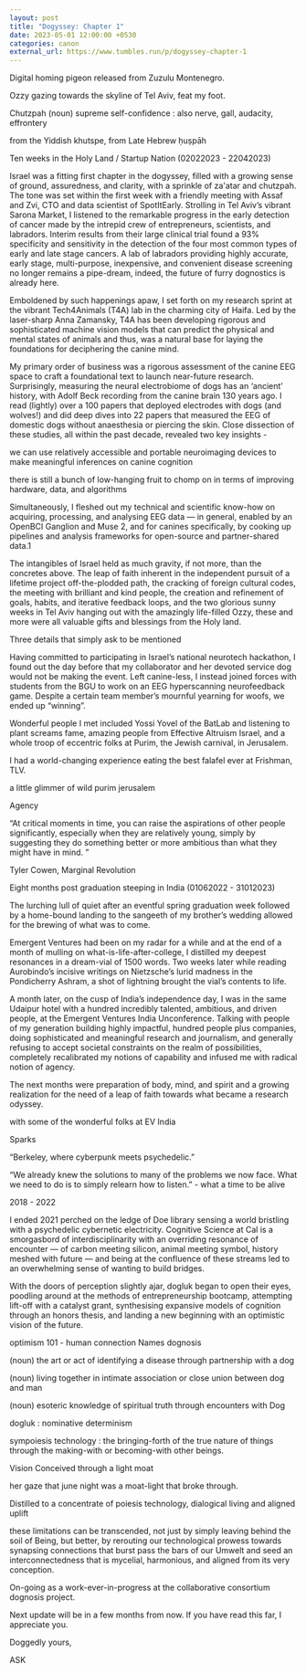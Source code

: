 ```yaml
---
layout: post
title: "Dogyssey: Chapter 1"
date: 2023-05-01 12:00:00 +0530
categories: canon
external_url: https://www.tumbles.run/p/dogyssey-chapter-1
---
```




Digital homing pigeon released from Zuzulu Montenegro.


Ozzy gazing towards the skyline of Tel Aviv, feat my foot.

Chutzpah
(noun) supreme self-confidence : also nerve, gall, audacity, effrontery

from the Yiddish khutspe, from Late Hebrew ḥuṣpāh

Ten weeks in the Holy Land / Startup Nation (02022023 - 22042023)

Israel was a fitting first chapter in the dogyssey, filled with a growing sense of ground, assuredness, and clarity, with a sprinkle of za'atar and chutzpah. The tone was set within the first week with a friendly meeting with Assaf and Zvi, CTO and data scientist of SpotItEarly. Strolling in Tel Aviv’s vibrant Sarona Market, I listened to the remarkable progress in the early detection of cancer made by the intrepid crew of entrepreneurs, scientists, and labradors. Interim results from their large clinical trial found a 93% specificity and sensitivity in the detection of the four most common types of early and late stage cancers. A lab of labradors providing highly accurate, early stage, multi-purpose, inexpensive, and convenient disease screening no longer remains a pipe-dream, indeed, the future of furry dognostics is already here.

Emboldened by such happenings apaw, I set forth on my research sprint at the vibrant Tech4Animals (T4A) lab in the charming city of Haifa. Led by the laser-sharp Anna Zamansky, T4A has been developing rigorous and sophisticated machine vision models that can predict the physical and mental states of animals and thus, was a natural base for laying the foundations for deciphering the canine mind.

My primary order of business was a rigorous assessment of the canine EEG space to craft a foundational text to launch near-future research. Surprisingly, measuring the neural electrobiome of dogs has an ‘ancient’ history, with Adolf Beck recording from the canine brain 130 years ago. I read (lightly) over a 100 papers that deployed electrodes with dogs (and wolves!) and did deep dives into 22 papers that measured the EEG of domestic dogs without anaesthesia or piercing the skin. Close dissection of these studies, all within the past decade, revealed two key insights -

we can use relatively accessible and portable neuroimaging devices to make meaningful inferences on canine cognition

there is still a bunch of low-hanging fruit to chomp on in terms of improving hardware, data, and algorithms

Simultaneously, I fleshed out my technical and scientific know-how on acquiring, processing, and analysing EEG data — in general, enabled by an OpenBCI Ganglion and Muse 2, and for canines specifically, by cooking up pipelines and analysis frameworks for open-source and partner-shared data.1

The intangibles of Israel held as much gravity, if not more, than the concretes above. The leap of faith inherent in the independent pursuit of a lifetime project off-the-plodded path, the cracking of foreign cultural codes, the meeting with brilliant and kind people, the creation and refinement of goals, habits, and iterative feedback loops, and the two glorious sunny weeks in Tel Aviv hanging out with the amazingly life-filled Ozzy, these and more were all valuable gifts and blessings from the Holy land.

Three details that simply ask to be mentioned

Having committed to participating in Israel’s national neurotech hackathon, I found out the day before that my collaborator and her devoted service dog would not be making the event. Left canine-less, I instead joined forces with students from the BGU to work on an EEG hyperscanning neurofeedback game. Despite a certain team member’s mournful yearning for woofs, we ended up “winning”.

Wonderful people I met included Yossi Yovel of the BatLab and listening to plant screams fame, amazing people from Effective Altruism Israel, and a whole troop of eccentric folks at Purim, the Jewish carnival, in Jerusalem.

I had a world-changing experience eating the best falafel ever at Frishman, TLV.


a little glimmer of wild purim jerusalem


Agency

“At critical moments in time, you can raise the aspirations of other people significantly, especially when they are relatively young, simply by suggesting they do something better or more ambitious than what they might have in mind. ”

Tyler Cowen, Marginal Revolution

Eight months post graduation steeping in India (01062022 - 31012023)

The lurching lull of quiet after an eventful spring graduation week followed by a home-bound landing to the sangeeth of my brother’s wedding allowed for the brewing of what was to come.

Emergent Ventures had been on my radar for a while and at the end of a month of mulling on what-is-life-after-college, I distilled my deepest resonances in a dream-vial of 1500 words.  Two weeks later while reading Aurobindo’s incisive writings on Nietzsche’s lurid madness in the Pondicherry Ashram, a shot of lightning brought the vial’s contents to life.

A month later, on the cusp of India’s independence day, I was in the same Udaipur hotel with a hundred incredibly talented, ambitious, and driven people, at the Emergent Ventures India Unconference. Talking with people of my generation building highly impactful, hundred people plus companies, doing sophisticated and meaningful research and journalism, and generally refusing to accept societal constraints on the realm of possibilities, completely recalibrated my notions of capability and infused me with radical notion of agency.

The next months were preparation of body, mind, and spirit and a growing realization for the need of a leap of faith towards what became a research odyssey.


with some of the wonderful folks at EV India

Sparks

“Berkeley, where cyberpunk meets psychedelic.”

“We already knew the solutions to many of the problems we now face. What we need to do is to simply relearn how to listen.” - what a time to be alive

2018 - 2022

I ended 2021 perched on the ledge of Doe library sensing a world bristling with a psychedelic cybernetic electricity. Cognitive Science at Cal is a smorgasbord of interdisciplinarity with an overriding resonance of encounter — of carbon meeting silicon, animal meeting symbol, history meshed with future — and being at the confluence of these streams led to an overwhelming sense of wanting to build bridges.

With the doors of perception slightly ajar, dogluk began to open their eyes, poodling around at the methods of entrepreneurship bootcamp, attempting lift-off with a catalyst grant, synthesising expansive models of cognition through an honors thesis, and landing a new beginning with an optimistic vision of the future.


optimism 101 - human connection
Names
dognosis

(noun) the art or act of identifying a disease through partnership with a dog

(noun) living together in intimate association or close union between dog and man

(noun) esoteric knowledge of spiritual truth through encounters with Dog

dogluk : nominative determinism

sympoiesis technology : the bringing-forth of the true nature of things through the making-with or becoming-with other beings.

Vision
Conceived through a light moat

her gaze that june night was a moat-light that broke through.

Distilled to a concentrate of poiesis technology, dialogical living and aligned uplift

these limitations can be transcended, not just by simply leaving behind the soil of Being, but better, by rerouting our technological prowess towards synapsing connections that burst pass the bars of our Umwelt and seed an interconnectedness that is mycelial, harmonious, and aligned from its very conception.

On-going as a work-ever-in-progress at the collaborative consortium dognosis project.

Next update will be in a few months from now. If you have read this far, I appreciate you.

Doggedly yours,

ASK

